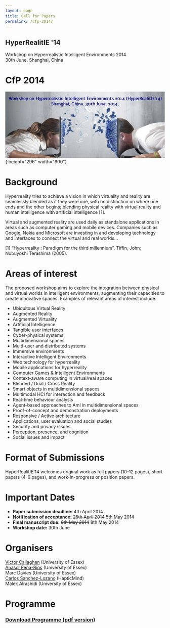 ```yaml
---
layout: page
title: Call for Papers
permalink: /cfp-2014/
---
```


## HyperRealitIE '14
Workshop on Hyperrealistic Intelligent Environments 2014  
30th June. Shanghai, China

# CfP 2014
![HYPER_banner](images/HYPER_banner.jpg){:height="296" width="900"}

# Background
Hyperreality tries to achieve a vision in which virtuality and reality are seamlessly blended as if they were one, with no distinction on where one ends and the other begins; blending physical reality with virtual reality and human intelligence with artificial intelligence [1].

Virtual and augmented reality are used daily as standalone applications in areas such as computer gaming and mobile devices. Companies such as Google, Nokia and Microsoft are investing in and developing technology and interfaces to connect the virtual and real worlds...

[1] “Hyperreality : Paradigm for the third millennium”. Tiffin, John; Nobuyoshi Terashima (2005).

# Areas of interest
The proposed workshop aims to explore the integration between physical and virtual worlds in intelligent environments, augmenting their capacities to create innovative spaces. Examples of relevant areas of interest include:

- Ubiquitous Virtual Reality
- Augmented Reality
- Augmented Virtuality
- Artificial Intelligence
- Tangible user interfaces
- Cyber-physical systems
- Multidimensional spaces
- Multi-user and distributed systems
- Immersive environments
- Interactive Intelligent Environments
- Web technology for hyperreality
- Mobile applications for hyperreality
- Computer Games & Intelligent Environments
- Context-aware computing in virtual/real spaces
- Blended / Dual / Cross Reality
- Smart objects in multidimensional spaces
- Multimodal HCI for interaction and feedback
- Real-time behaviour analysis
- Agent-based approaches to AmI in multidimensional spaces
- Proof-of-concept and demonstration deployments
- Responsive / Active architecture
- Applications, user evaluation and social studies
- Security and privacy issues
- Perception, presence, and cognition
- Social issues and impact

# Format of Submissions
HyperRealitIE’14 welcomes original work as full papers (10-12 pages), short papers (4-6 pages), and work-in-progress or position papers.

# Important Dates
- **Paper submission deadline:** 4th April 2014
- **Notification of acceptance:** ~~25th April 2014~~ 5th May 2014
- **Final manuscript due:** ~~6th May 2014~~ 8th May 2014
- **Workshop date:** 30th June

# Organisers
[Victor Callaghan](http://victor.callaghan.info/) (University of Essex)  
[Anasol Pena-Rios](http://prlosana.com/) (University of Essex)  
Marc Davies (University of Essex)  
[Carlos Sanchez-Lozano](http://www.jcsanchezlozano.com/) (HapticMind)  
Malek Alrashidi (University of Essex)

# Programme
### [Download Programme (pdf version)](/images/ProgrammeHyperCities14.pdf)